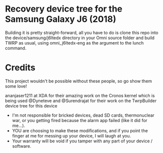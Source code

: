 # Recovery device tree for the Samsung Galaxy J6 (2018)

Building it is pretty straight-forward, all you have to do is clone this repo into the device/samsung/j6ltedx directory in your Omni source folder and build TWRP as usual, using omni_j6ltedx-eng as the argument to the lunch command.


# Credits
This project wouldn't be possible without these people, so go show them some love!

ananjaser1211 at XDA for their amazing work on the Cronos kernel which is being used
@Dyneteve and @Surendrajat for their work on the TwrpBuilder device tree for this device




* I'm not responsible for bricked devices, dead SD cards, thermonuclear war, or you getting fired because the alarm app failed (like it did for me...).
* YOU are choosing to make these modifications, and if you point the finger at me for messing up your device, I will laugh at you.
* Your warranty will be void if you tamper with any part of your device / software.
